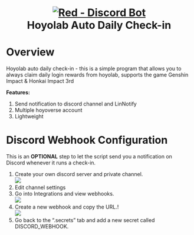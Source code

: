 <h1 align="center">
  <br>
  <a href="https://github.com/vermaysha/Hoyolab-Auto-Daily-Checkin"><img src="https://imgur.com/L54eATq.png" alt="Red - Discord Bot"></a>
  <br>
  Hoyolab Auto Daily Check-in
  <br>
</h1>

<!-- <p align="center">
  <a href="#overview">Overview</a>
  •
  <a href="#installation">Installation</a>
  •
  <a href="#license">License</a>
</p> -->


# Overview
Hoyolab auto daily check-in - this is a simple program that allows you to always claim daily login rewards from hoyolab, supports the game Genshin Impact & Honkai Impact 3rd

**Features:**
1. Send notification to discord channel and LinNotify
2. Multiple hoyoverse account
3. Lightweight


# Discord Webhook Configuration
This is an  **OPTIONAL**  step to let the script send you a notification on Discord whenever it runs a check-in.
1. Create your own discord server and private channel.<br>
![](https://i.imgur.com/eY4HkBP.png)
2. Edit channel settings<br>
3. Go into Integrations and view webhooks.<br>
![](https://i.imgur.com/Euo2CX2.png)
4. Create a new webhook and copy the URL.!<br>
![](https://i.imgur.com/3c7yuCi.png)
5. Go back to the “.secrets” tab and add a new secret called DISCORD_WEBHOOK.<br>
